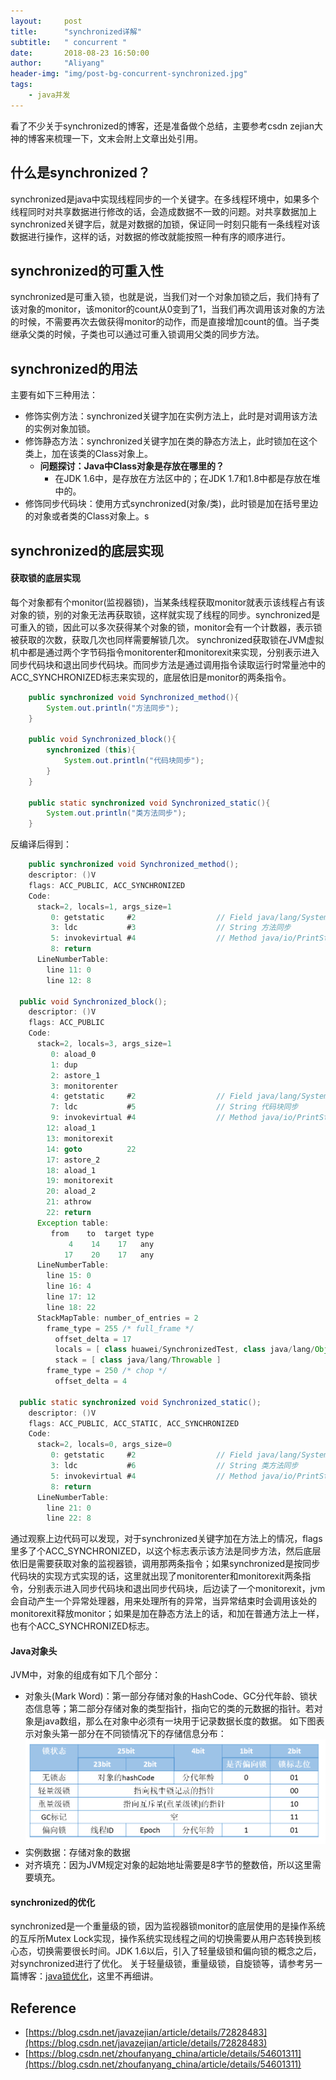 ```yaml
---
layout:     post
title:      "synchronized详解"
subtitle:   " concurrent "
date:       2018-08-23 16:50:00
author:     "Aliyang"
header-img: "img/post-bg-concurrent-synchronized.jpg"
tags:
    - java并发
---
```

看了不少关于synchronized的博客，还是准备做个总结，主要参考csdn zejian大神的博客来梳理一下，文末会附上文章出处引用。
## 什么是synchronized？
synchronized是java中实现线程同步的一个关键字。在多线程环境中，如果多个线程同时对共享数据进行修改的话，会造成数据不一致的问题。对共享数据加上synchronized关键字后，就是对数据的加锁，保证同一时刻只能有一条线程对该数据进行操作，这样的话，对数据的修改就能按照一种有序的顺序进行。

## synchronized的可重入性
synchronized是可重入锁，也就是说，当我们对一个对象加锁之后，我们持有了该对象的monitor，该monitor的count从0变到了1，当我们再次调用该对象的方法的时候，不需要再次去做获得monitor的动作，而是直接增加count的值。当子类继承父类的时候，子类也可以通过可重入锁调用父类的同步方法。

## synchronized的用法

主要有如下三种用法：

* 修饰实例方法：synchronized关键字加在实例方法上，此时是对调用该方法的实例对象加锁。
* 修饰静态方法：synchronized关键字加在类的静态方法上，此时锁加在这个类上，加在该类的Class对象上。
	* **问题探讨：Java中Class对象是存放在哪里的？**
		* 在JDK 1.6中，是存放在方法区中的；在JDK 1.7和1.8中都是存放在堆中的。
* 修饰同步代码块：使用方式synchronized(对象/类)，此时锁是加在括号里边的对象或者类的Class对象上。s

## synchronized的底层实现
#### 获取锁的底层实现
每个对象都有个monitor(监视器锁)，当某条线程获取monitor就表示该线程占有该对象的锁，别的对象无法再获取锁，这样就实现了线程的同步。synchronized是可重入的锁，因此可以多次获得某个对象的锁，monitor会有一个计数器，表示锁被获取的次数，获取几次也同样需要解锁几次。
synchronized获取锁在JVM虚拟机中都是通过两个字节码指令monitorenter和monitorexit来实现，分别表示进入同步代码块和退出同步代码块。而同步方法是通过调用指令读取运行时常量池中的ACC_SYNCHRONIZED标志来实现的，底层依旧是monitor的两条指令。
``` java
	public synchronized void Synchronized_method(){
        System.out.println("方法同步");
    }

    public void Synchronized_block(){
        synchronized (this){
            System.out.println("代码块同步");
        }
    }

    public static synchronized void Synchronized_static(){
        System.out.println("类方法同步");
    }
```
反编译后得到：
``` java
	public synchronized void Synchronized_method();
    descriptor: ()V
    flags: ACC_PUBLIC, ACC_SYNCHRONIZED
    Code:
      stack=2, locals=1, args_size=1
         0: getstatic     #2                  // Field java/lang/System.out:Ljava/io/PrintStream;
         3: ldc           #3                  // String 方法同步
         5: invokevirtual #4                  // Method java/io/PrintStream.println:(Ljava/lang/String;)V
         8: return
      LineNumberTable:
        line 11: 0
        line 12: 8

  public void Synchronized_block();
    descriptor: ()V
    flags: ACC_PUBLIC
    Code:
      stack=2, locals=3, args_size=1
         0: aload_0
         1: dup
         2: astore_1
         3: monitorenter
         4: getstatic     #2                  // Field java/lang/System.out:Ljava/io/PrintStream;
         7: ldc           #5                  // String 代码块同步
         9: invokevirtual #4                  // Method java/io/PrintStream.println:(Ljava/lang/String;)V
        12: aload_1
        13: monitorexit
        14: goto          22
        17: astore_2
        18: aload_1
        19: monitorexit
        20: aload_2
        21: athrow
        22: return
      Exception table:
         from    to  target type
             4    14    17   any
            17    20    17   any
      LineNumberTable:
        line 15: 0
        line 16: 4
        line 17: 12
        line 18: 22
      StackMapTable: number_of_entries = 2
        frame_type = 255 /* full_frame */
          offset_delta = 17
          locals = [ class huawei/SynchronizedTest, class java/lang/Object ]
          stack = [ class java/lang/Throwable ]
        frame_type = 250 /* chop */
          offset_delta = 4

  public static synchronized void Synchronized_static();
    descriptor: ()V
    flags: ACC_PUBLIC, ACC_STATIC, ACC_SYNCHRONIZED
    Code:
      stack=2, locals=0, args_size=0
         0: getstatic     #2                  // Field java/lang/System.out:Ljava/io/PrintStream;
         3: ldc           #6                  // String 类方法同步
         5: invokevirtual #4                  // Method java/io/PrintStream.println:(Ljava/lang/String;)V
         8: return
      LineNumberTable:
        line 21: 0
        line 22: 8
```
通过观察上边代码可以发现，对于synchronized关键字加在方法上的情况，flags里多了个ACC_SYNCHRONIZED，以这个标志表示该方法是同步方法，然后底层依旧是需要获取对象的监视器锁，调用那两条指令；如果synchronized是按同步代码块的实现方式实现的话，这里就出现了monitorenter和monitorexit两条指令，分别表示进入同步代码块和退出同步代码块，后边读了一个monitorexit，jvm会自动产生一个异常处理器，用来处理所有的异常，当异常结束时会调用该处的monitorexit释放monitor；如果是加在静态方法上的话，和加在普通方法上一样，也有个ACC_SYNCHRONIZED标志。

#### Java对象头
JVM中，对象的组成有如下几个部分：
* 对象头(Mark Word)：第一部分存储对象的HashCode、GC分代年龄、锁状态信息等；第二部分存储对象的类型指针，指向它的类的元数据的指针。若对象是java数组，那么在对象中必须有一块用于记录数据长度的数据。
如下图表示对象头第一部分在不同锁情况下的存储信息分布：
![markword](https://github.com/CoderAssassin/markdownImg/blob/master/Java/markword.jpg?raw=true)
* 实例数据：存储对象的数据
* 对齐填充：因为JVM规定对象的起始地址需要是8字节的整数倍，所以这里需要填充。

#### synchronized的优化
synchronized是一个重量级的锁，因为监视器锁monitor的底层使用的是操作系统的互斥所Mutex Lock实现，操作系统实现线程之间的切换需要从用户态转换到核心态，切换需要很长时间。JDK 1.6以后，引入了轻量级锁和偏向锁的概念之后，对synchronized进行了优化。
关于轻量级锁，重量级锁，自旋锁等，请参考另一篇博客：[java锁优化](https://coderassassin.github.io/2018/07/20/jvm-threadsafe/)，这里不再细讲。


## Reference
* [https://blog.csdn.net/javazejian/article/details/72828483](https://blog.csdn.net/javazejian/article/details/72828483)
* [https://blog.csdn.net/zhoufanyang_china/article/details/54601311](https://blog.csdn.net/zhoufanyang_china/article/details/54601311)
